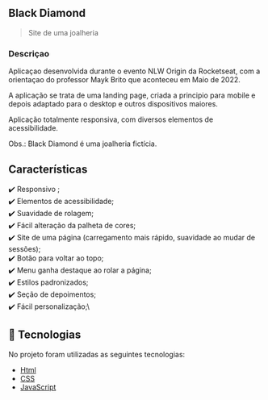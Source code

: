 ## Black Diamond

> Site de uma joalheria

### Descriçao

Aplicaçao desenvolvida durante o evento NLW Origin da Rocketseat, com a orientaçao do professor Mayk Brito que aconteceu em Maio de 2022.

A aplicação se trata de uma landing page, criada a principio para mobile e depois adaptado para o desktop e outros dispositivos maiores.

Aplicação totalmente responsiva, com diversos elementos de acessibilidade.

Obs.: Black Diamond é uma joalheria fictícia.

## Características

:heavy_check_mark: Responsivo ;\
:heavy_check_mark: Elementos de acessibilidade;\
:heavy_check_mark: Suavidade de rolagem;\
:heavy_check_mark: Fácil alteração da palheta de cores;\
:heavy_check_mark: Site de uma página (carregamento mais rápido, suavidade ao mudar de sessões);\
:heavy_check_mark: Botão para voltar ao topo;\
:heavy_check_mark: Menu ganha destaque ao rolar a página;\
:heavy_check_mark: Estilos padronizados;\
:heavy_check_mark: Seção de depoimentos;\
:heavy_check_mark: Fácil personalização;\

## :rocket: Tecnologias

No projeto foram utilizadas as seguintes tecnologias:

- [Html](https://developer.mozilla.org/pt-BR/docs/Web/HTML/Element/html/)
- [CSS](https://developer.mozilla.org/pt-BR/docs/Web/CSS)
- [JavaScript](https://developer.mozilla.org/pt-BR/docs/Web/JavaScript)
